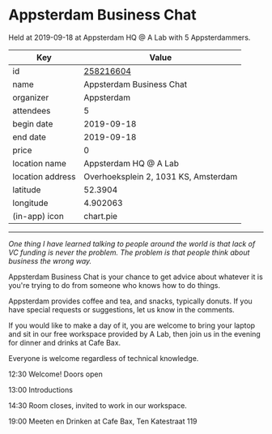 # Appsterdam Business Chat
Held at 2019-09-18 at Appsterdam HQ @ A Lab with 5 Appsterdammers.
        
|Key|Value
|---|---|
|id|[258216604](https://www.meetup.com/appsterdam/events/258216604/)|
|name|Appsterdam Business Chat|
|organizer|Appsterdam|
|attendees|5|
|begin date|2019-09-18|
|end date|2019-09-18|
|price|0|
|location name|Appsterdam HQ @ A Lab|
|location address|Overhoeksplein 2, 1031 KS, Amsterdam|
|latitude|52.3904|
|longitude|4.902063|
|(in-app) icon|chart.pie|

---

*One thing I have learned talking to people around the world is that lack of VC funding is never the problem. The problem is that people think about business the wrong way.*

Appsterdam Business Chat is your chance to get advice about whatever it is you're trying to do from someone who knows how to do things.

Appsterdam provides coffee and tea, and snacks, typically donuts. If you have special requests or suggestions, let us know in the comments.

If you would like to make a day of it, you are welcome to bring your laptop and sit in our free workspace provided by A Lab, then join us in the evening for dinner and drinks at Cafe Bax.

Everyone is welcome regardless of technical knowledge.

12:30 Welcome! Doors open

13:00 Introductions

14:30 Room closes, invited to work in our workspace.

19:00 Meeten en Drinken at Cafe Bax, Ten Katestraat 119


